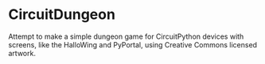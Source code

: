 # CircuitDungeon

Attempt to make a simple dungeon game for CircuitPython devices with screens,
like the HalloWing and PyPortal, using Creative Commons licensed artwork.

